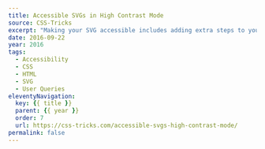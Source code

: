 ```yaml
---
title: Accessible SVGs in High Contrast Mode
source: CSS-Tricks
excerpt: "Making your SVG accessible includes adding extra steps to your workflow, but is well-worth it"
date: 2016-09-22
year: 2016
tags:
  - Accessibility
  - CSS
  - HTML
  - SVG
  - User Queries
eleventyNavigation:
  key: {{ title }}
  parent: {{ year }}
  order: 7
  url: https://css-tricks.com/accessible-svgs-high-contrast-mode/
permalink: false
---
```

